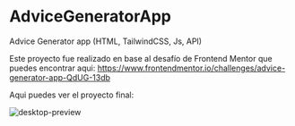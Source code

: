# AdviceGeneratorApp
Advice Generator app (HTML, TailwindCSS, Js, API)

Este proyecto fue realizado en base al desafío de Frontend Mentor que puedes encontrar aqui: 
https://www.frontendmentor.io/challenges/advice-generator-app-QdUG-13db

Aqui puedes ver el proyecto final:


![desktop-preview](https://github.com/VickyAzola/AdviceGeneratorApp/assets/116470398/8db1c284-b3bf-43d5-9c1b-2fa848f61150)
